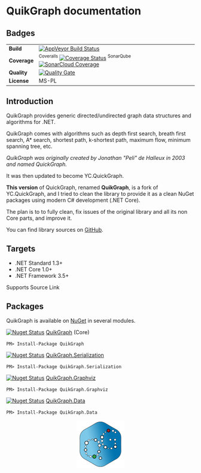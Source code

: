 # QuikGraph documentation

## Badges

| | |
| --- | --- |
| **Build** | [![AppVeyor Build Status](https://ci.appveyor.com/api/projects/status/github/KeRNeLith/QuikGraph?branch=master&svg=true)](https://ci.appveyor.com/project/KeRNeLith/quikgraph) |
| **Coverage** | <sup>Coveralls</sup> [![Coverage Status](https://coveralls.io/repos/github/KeRNeLith/QuikGraph/badge.svg?branch=master)](https://coveralls.io/github/KeRNeLith/quikgraph?branch=master) <sup>SonarQube</sup> [![SonarCloud Coverage](https://sonarcloud.io/api/project_badges/measure?project=quikgraph&metric=coverage)](https://sonarcloud.io/component_measures/metric/coverage/list?id=quikgraph) | 
| **Quality** | [![Quality Gate](https://sonarcloud.io/api/project_badges/measure?project=quikgraph&metric=alert_status)](https://sonarcloud.io/dashboard?id=quikgraph) | 
| **License** | MS-PL |

## Introduction

QuikGraph provides generic directed/undirected graph data structures and algorithms for .NET.

QuikGraph comes with algorithms such as depth first search, breath first search, A* search, shortest path, k-shortest path, maximum flow, minimum spanning tree, etc.

*QuikGraph was originally created by Jonathan "Peli" de Halleux in 2003 and named QuickGraph.*

It was then updated to become YC.QuickGraph.

**This version** of QuickGraph, renamed **QuikGraph**, is a fork of YC.QuickGraph, and I tried to clean the library to provide it as a clean NuGet packages using modern C# development (.NET Core).

The plan is to to fully clean, fix issues of the original library and all its non Core parts, and improve it.

You can find library sources on [GitHub](https://github.com/KeRNeLith/QuikGraph).

## Targets

- .NET Standard 1.3+
- .NET Core 1.0+
- .NET Framework 3.5+

Supports Source Link

## Packages

QuikGraph is available on [NuGet](https://www.nuget.org) in several modules.

[![Nuget Status](https://img.shields.io/nuget/v/quikgraph.svg)](https://www.nuget.org/packages/QuikGraph) [QuikGraph](https://www.nuget.org/packages/QuikGraph) (Core)

    PM> Install-Package QuikGraph

[![Nuget Status](https://img.shields.io/nuget/v/quikgraph.serialization.svg)](https://www.nuget.org/packages/QuikGraph.Serialization) [QuikGraph.Serialization](https://www.nuget.org/packages/QuikGraph.Serialization)

    PM> Install-Package QuikGraph.Serialization

[![Nuget Status](https://img.shields.io/nuget/v/quikgraph.graphviz.svg)](https://www.nuget.org/packages/QuikGraph.Graphviz) [QuikGraph.Graphviz](https://www.nuget.org/packages/QuikGraph.Graphviz)

    PM> Install-Package QuikGraph.Graphviz

[![Nuget Status](https://img.shields.io/nuget/v/quikgraph.data.svg)](https://www.nuget.org/packages/QuikGraph.Data) [QuikGraph.Data](https://www.nuget.org/packages/QuikGraph.Data)

    PM> Install-Package QuikGraph.Data

<img src="images/quikgraph_logo.png" width="128" height="128" style="display: block; margin-left: auto; margin-right: auto" />